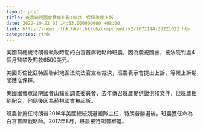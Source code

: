 ```yaml
---
layout: post
title: 班農藐視國會罪成判監4個月　保釋等候上訴
date: 2022-10-22 03:14:53.000000000 +08:00
link: https://news.rthk.hk/rthk/ch/component/k2/1672144-20221022.htm
categories: rthk
---
```


美國前總統特朗普執政時期的白宮首席戰略師班農，因為藐視國會，被法院判處4個月監禁及罰款6500美元。

美國哥倫比亞特區聯邦地區法院法官宣布裁決，班農表示會提出上訴，等候上訴期間獲准保釋。

美國國會眾議院國會山騷亂調查委員會，去年傳召班農提供證供和文件，但班農拒絕配合，他隨後因為藐視國會被起訴。

班農曾擔任特朗普2016年美國總統競選團隊主任，特朗普勝選後，班農獲任命為白宮首席戰略師。2017年8月，班農被特朗普辭退。
